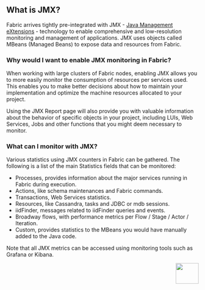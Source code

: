 ## What is JMX?

Fabric arrives tightly pre-integrated with JMX - [Java Management eXtensions](http://www.oracle.com/technetwork/java/javase/tech/javamanagement-140525.html) - technology to enable comprehensive and low-resolution monitoring and management of applications. JMX uses objects called MBeans (Managed Beans) to expose data and resources from Fabric.

### Why would I want to enable JMX monitoring in Fabric?

When working with large clusters of Fabric nodes, enabling JMX allows you to more easily monitor the consumption of resources per services used. This enables you to make better decisions about how to maintain your implementation and optimize the machine resources allocated to your project.

Using the JMX Report page will also provide you with valuable information about the behavior of specific objects in your project, including LUIs, Web Services, Jobs and other functions that you might deem necessary to monitor.


### What can I monitor with JMX?

Various statistics using JMX counters in Fabric can be gathered. The following is a list of the main Statistics fields that can be monitored:

- Processes, provides information about the major services running in Fabric during execution. 
- Actions, like schema maintenances and Fabric commands.
- Transactions, Web Services statistics.
- Resources, like Cassandra, tasks and JDBC or mdb sessions.
- iidFinder, messages related to iidFinder queries and events. 
- Broadway flows, with performance metrics per Flow / Stage / Actor / Iteration.
- Custom, provides statistics to the MBeans you would have manually added to the Java code.

Note that all JMX metrics can be accessed using monitoring tools such as Grafana or Kibana.


[<img align="right" width="60" height="54" src="/articles/images/Next.png">](/articles/34_JMX_statistics/02_JMX_infoformat.md)